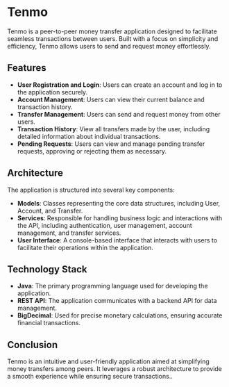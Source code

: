 # Tenmo

Tenmo is a peer-to-peer money transfer application designed to facilitate seamless transactions between users. Built with a focus on simplicity and efficiency, Tenmo allows users to send and request money effortlessly.

## Features

- **User Registration and Login**: Users can create an account and log in to the application securely.
- **Account Management**: Users can view their current balance and transaction history.
- **Transfer Management**: Users can send and request money from other users.
- **Transaction History**: View all transfers made by the user, including detailed information about individual transactions.
- **Pending Requests**: Users can view and manage pending transfer requests, approving or rejecting them as necessary.

## Architecture

The application is structured into several key components:

- **Models**: Classes representing the core data structures, including User, Account, and Transfer.
- **Services**: Responsible for handling business logic and interactions with the API, including authentication, user management, account management, and transfer services.
- **User Interface**: A console-based interface that interacts with users to facilitate their operations within the application.

## Technology Stack

- **Java**: The primary programming language used for developing the application.
- **REST API**: The application communicates with a backend API for data management.
- **BigDecimal**: Used for precise monetary calculations, ensuring accurate financial transactions.

## Conclusion

Tenmo is an intuitive and user-friendly application aimed at simplifying money transfers among peers. It leverages a robust architecture to provide a smooth experience while ensuring secure transactions..
